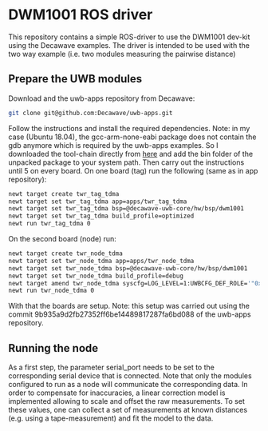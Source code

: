 # DWM1001 ROS driver
This repository contains a simple ROS-driver to use the DWM1001 dev-kit using the Decawave examples.
The driver is intended to be used with the two way example (i.e. two modules measuring the pairwise distance)

## Prepare the UWB modules
Download and the uwb-apps repository from Decawave:
```bash
git clone git@github.com:Decawave/uwb-apps.git
```
Follow the instructions and install the required dependencies.
Note: in my case (Ubuntu 18.04), the gcc-arm-none-eabi package does not contain the gdb anymore which is required by the uwb-apps examples. So I downloaded the tool-chain directly from [here](https://developer.arm.com/tools-and-software/open-source-software/developer-tools/gnu-toolchain/gnu-rm/downloads) and add the bin folder of the unpacked package to your system path.
Then carry out the instructions until 5 on every board.
On one board (tag) run the following (same as in app repository):
```bash
newt target create twr_tag_tdma
newt target set twr_tag_tdma app=apps/twr_tag_tdma
newt target set twr_tag_tdma bsp=@decawave-uwb-core/hw/bsp/dwm1001
newt target set twr_tag_tdma build_profile=optimized
newt run twr_tag_tdma 0
```
On the second board (node) run:
```bash
newt target create twr_node_tdma
newt target set twr_node_tdma app=apps/twr_node_tdma
newt target set twr_node_tdma bsp=@decawave-uwb-core/hw/bsp/dwm1001
newt target set twr_node_tdma build_profile=debug
newt target amend twr_node_tdma syscfg=LOG_LEVEL=1:UWBCFG_DEF_ROLE='"0x1"':CONSOLE_RTT=0:CONSOLE_UART=1:CONSOLE_UART_BAUD=460800
newt run twr_node_tdma 0
``` 
With that the boards are setup.
Note: this setup was carried out using the commit 9b935a9d2fb27352ff6be14489817287fa6bd088 of the uwb-apps repository.

## Running the node
As a first step, the parameter serial_port needs to be set to the corresponding serial device that is connected. Note that only the modules configured to run as a node will communicate the corresponding data. 
In order to compensate for inaccuracies, a linear correction model is implemented allowing to scale and offset the raw measurements. To set these values, one can collect a set of measurements at known distances (e.g. using a tape-measurement) and fit the model to the data. 